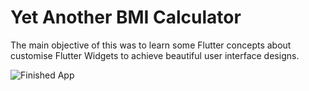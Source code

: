 # Yet Another BMI Calculator 

The main objective of this was to learn some Flutter concepts about customise Flutter Widgets to achieve beautiful user interface designs. 

![Finished App](https://github.com/londonappbrewery/Images/blob/master/bmi-calc-demo.gif)
